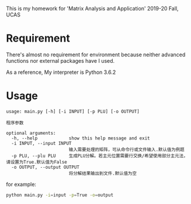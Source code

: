 This is my homework for 'Matrix Analysis and Application' 2019-20 Fall, UCAS
# Requirement
There's almost no requirement for environment because neither advanced functions nor external packages have I used.

As a reference, My interpreter is Python 3.6.2 
# Usage
```
usage: main.py [-h] [-i INPUT] [-p PLU] [-o OUTPUT]

程序参数

optional arguments:
  -h, --help            show this help message and exit
  -i INPUT, --input INPUT
                        输入需要处理的矩阵，可从命令行或文件输入.默认值为例题
  -p PLU, --plu PLU     生成PLU分解。若主元位置需要行交换/希望使用部分主元法，请设置为True.默认值为False
  -o OUTPUT, --output OUTPUT
                        将分解结果输出到文件.默认值为空

```
for example:
```bash
python main.py -i=input -p=True -o=output
```
